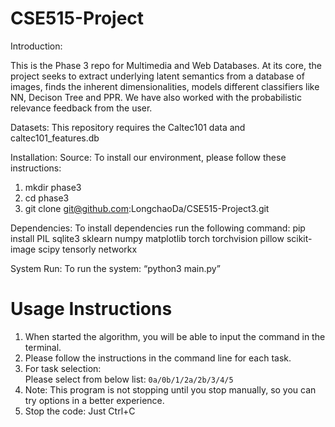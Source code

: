 # CSE515-Project
Introduction:

This is the Phase 3 repo for Multimedia and Web Databases. At its core, the project seeks to extract underlying latent semantics from a database of images, finds the inherent dimensionalities, models different classifiers like NN, Decison Tree and PPR. We have also worked with the probabilistic relevance feedback from the user.

Datasets:
This repository requires the Caltec101 data and caltec101_features.db

Installation:
  Source:
  To install our environment, please follow these instructions:  
  1)	mkdir phase3
  2)	cd phase3
  3)	git clone git@github.com:LongchaoDa/CSE515-Project3.git
     
  Dependencies:
  To install dependencies run the following command: pip install PIL sqlite3 sklearn numpy matplotlib torch torchvision pillow scikit-image scipy tensorly networkx

System Run:
To run the system: “python3 main.py”

# Usage Instructions
1. When started the algorithm, you will be able to input the command in the terminal.
2. Please follow the instructions in the command line for each task.
3. For task selection:   
Please select from below list:
`0a/0b/1/2a/2b/3/4/5`
4. Note: This program is not stopping until you stop manually, so you can try options in a better experience.
5. Stop the code: Just Ctrl+C

